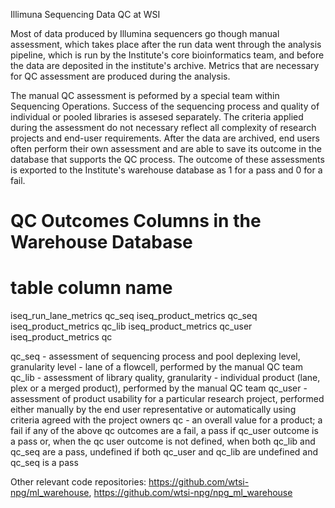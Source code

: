 Illimuna Sequencing Data QC at WSI

Most of data produced by Illumina sequencers go though manual assessment,
which takes place after the run data went through the analysis pipeline,
which is run by the Institute's core bioinformatics team, and before the
data are deposited in the institute's archive. Metrics that are necessary
for QC assessment are produced during the analysis.

The manual QC assessment is peformed by a special team within Sequencing
Operations. Success of the sequencing process and quality of individual
or pooled libraries is assesed separately. The criteria applied during
the assessment do not necessary reflect all complexity of research
projects and end-user requirements. After the data are archived, end users
often perform their own assessment and are able to save its outcome in the
database that supports the QC process. The outcome of these assessments is
exported to the Institute's warehouse database as 1 for a pass and 0 for a
fail.

QC Outcomes Columns in the Warehouse Database
=====================================
table                    column name
=====================================
iseq_run_lane_metrics    qc_seq
iseq_product_metrics     qc_seq
iseq_product_metrics     qc_lib
iseq_product_metrics     qc_user
iseq_product_metrics     qc

qc_seq  - assessment of sequencing process and pool deplexing level,
          granularity level - lane of a flowcell, performed by the
          manual QC team
qc_lib  - assessment of library quality, granularity - individual
          product (lane, plex or a merged product), performed by the
          manual QC team
qc_user - assessment of product usability for a particular research
          project, performed either manually by the end user
          representative or automatically using criteria agreed with
          the project owners
qc      - an overall value for a product; a fail if any of the above
          qc outcomes are a fail, a pass if qc_user outcome is a pass
          or, when the qc user outcome is not defined, when both qc_lib
          and qc_seq are a pass, undefined if both qc_user and qc_lib
          are undefined and qc_seq is a pass

Other relevant code repositories: https://github.com/wtsi-npg/ml_warehouse,
https://github.com/wtsi-npg/npg_ml_warehouse


